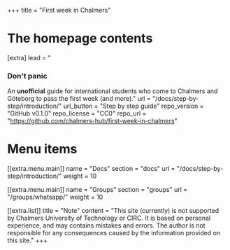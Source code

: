 +++
title = "First week in Chalmers"


# The homepage contents
[extra]
lead = "<h3>Don't panic</h3>An <b>unofficial</b> guide for international students who come to Chalmers and Göteborg to pass the first week (and more)."
url = "/docs/step-by-step/introduction/"
url_button = "Step by step guide"
repo_version = "GitHub v0.1.0"
repo_license = "CC0"
repo_url = "https://github.com/chalmers-hub/first-week-in-chalmers"

# Menu items
[[extra.menu.main]]
name = "Docs"
section = "docs"
url = "/docs/step-by-step/introduction/"
weight = 10

[[extra.menu.main]]
name = "Groups"
section = "groups"
url = "/groups/whatsapp/"
weight = 10

[[extra.list]]
title = "Note"
content = "This site (currently) is not supported by Chalmers University of Technology or CIRC. It is based on personal experience, and may contains mistakes and errors. The author is not responsible for any consequences caused by the information provided on this site."
+++
